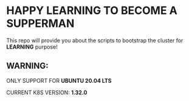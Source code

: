 # HAPPY LEARNING TO BECOME A SUPPERMAN
This repo will provide you about the scripts to bootstrap the cluster for **LEARNING** purpose! 
## WARNING:
ONLY SUPPORT FOR **UBUNTU 20.04 LTS**

CURRENT K8S VERSION: **1.32.0**
